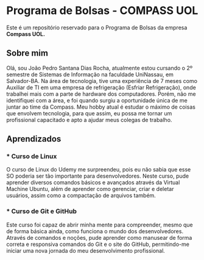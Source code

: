 # Programa de Bolsas - COMPASS UOL
Este é um repositório reservado para o Programa de Bolsas da empresa **Compass UOL.**

## Sobre mim
Olá, sou João Pedro Santana Dias Rocha, atualmente estou cursando o 2º semestre de Sistemas de Informação na faculdade UniNassau, em Salvador-BA. 
Na área de tecnologia, tive uma experiência de 7 meses como Auxiliar de TI em uma empresa de refrigeração (Esfriar Refrigeração), onde trabalhei mais com a parte de hardware dos computadores. Porém, não me identifiquei com a área, e foi quando surgiu a oportunidade única de me juntar ao time da Compass.
Meu hobby atual é estudar o máximo de coisas que envolvem tecnologia, para que assim, eu possa me tornar um profissional capacitado e apto a ajudar meus colegas de trabalho.

## Aprendizados

### * Curso de Linux
O curso de Linux do Udemy me surpreendeu, pois eu não sabia que esse SO poderia ser tão importante para desenvolvedores. Neste curso, pude aprender diversos comandos básicos e avançados através da Virtual Machine Ubuntu, além de aprender como gerenciar, criar e deletar usuários, assim como a compactação de arquivos também.

### * Curso de Git e GitHub
Este curso foi capaz de abrir minha mente para compreender, mesmo que de forma básica ainda, como funciona o mundo dos desenvolvedores. Através de comandos e noções, pude aprender como manusear de forma correta e responsiva comandos do Git e o site do GitHub, permitindo-me iniciar uma nova jornada do meu desenvolvimento profissional.